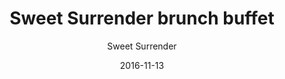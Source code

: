 ---
title: 'Sweet Surrender brunch buffet'
description: 'Kun lørdag, barn kun 69,-. Udvalg af forskellige lækre brunch retter bl.a. æg, bacon, brunch pølser, hjemmelavet tunmousse/salat, økologisk græsk yoghurt med økologisk hjemmelavet honningmusli, pålæg, økologisk humus, økologisk ovnristede kartofler, bagte cherrytomater, forskellige hjemmebag, ost, frugt og juice. Udvalg kan variere ud fra sæson og kokkens valg. Kaffe og the er ikke inkluderet.'
color: '#ffffff'
price: '129'
category: breakfast
size: '1'
meta:
    id: ff2f6914f3ae7d9cc8e72727e442e9ebe93db3e8
    parentId: f20f57fa9c3d8bff0902cfb33f350091a3a48d51
    language: da
date: '2016-11-13'
author: 'Sweet Surrender'
---